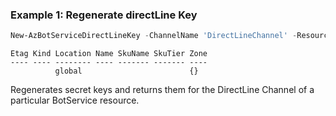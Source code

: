 ### Example 1: Regenerate directLine Key
```powershell
New-AzBotServiceDirectLineKey -ChannelName 'DirectLineChannel' -ResourceGroupName botTest-rg -ResourceName botTest1 -Key key1 -SiteName siteName
```

```output
Etag Kind Location Name SkuName SkuTier Zone
---- ---- -------- ---- ------- ------- ----
          global                        {}
```

Regenerates secret keys and returns them for the DirectLine Channel of a particular BotService resource.


